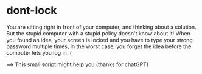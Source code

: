# dont-lock
You are sitting right in front of your computer, and thinking about a solution. But the stupid computer with a stupid policy doesn't know about it!
When you found an idea, your screen is locked and you have to type your strong password multiple times, in the worst case, you forget the idea before the computer lets you log in :(

==> This small script might help you
(thanks for chatGPT)
